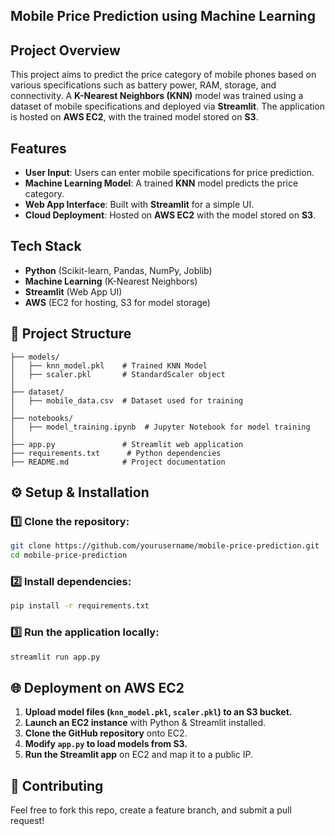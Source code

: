 ## Mobile Price Prediction using Machine Learning  

## Project Overview  

This project aims to predict the price category of mobile phones based on various specifications such as battery power, RAM, storage, and connectivity. A **K-Nearest Neighbors (KNN)** model was trained using a dataset of mobile specifications and deployed via **Streamlit**. The application is hosted on **AWS EC2**, with the trained model stored on **S3**.  

## Features  

- **User Input**: Users can enter mobile specifications for price prediction.  
- **Machine Learning Model**: A trained **KNN** model predicts the price category.  
- **Web App Interface**: Built with **Streamlit** for a simple UI.  
- **Cloud Deployment**: Hosted on **AWS EC2** with the model stored on **S3**.  

## Tech Stack  

- **Python** (Scikit-learn, Pandas, NumPy, Joblib)  
- **Machine Learning** (K-Nearest Neighbors)  
- **Streamlit** (Web App UI)  
- **AWS** (EC2 for hosting, S3 for model storage)  

## 📂 Project Structure  

```
├── models/
│   ├── knn_model.pkl    # Trained KNN Model
│   ├── scaler.pkl       # StandardScaler object
│
├── dataset/
│   ├── mobile_data.csv  # Dataset used for training
│
├── notebooks/
│   ├── model_training.ipynb  # Jupyter Notebook for model training
│
├── app.py               # Streamlit web application
├── requirements.txt      # Python dependencies
├── README.md            # Project documentation
```

## ⚙️ Setup & Installation  

### 1️⃣ Clone the repository:  

```bash
git clone https://github.com/yourusername/mobile-price-prediction.git
cd mobile-price-prediction
```

### 2️⃣ Install dependencies:  

```bash
pip install -r requirements.txt
```

### 3️⃣ Run the application locally:  

```bash
streamlit run app.py
```

## 🌐 Deployment on AWS EC2  

1. **Upload model files (`knn_model.pkl`, `scaler.pkl`) to an S3 bucket.**  
2. **Launch an EC2 instance** with Python & Streamlit installed.  
3. **Clone the GitHub repository** onto EC2.  
4. **Modify `app.py` to load models from S3.**  
5. **Run the Streamlit app** on EC2 and map it to a public IP.  

## 🤝 Contributing  

Feel free to fork this repo, create a feature branch, and submit a pull request!  

